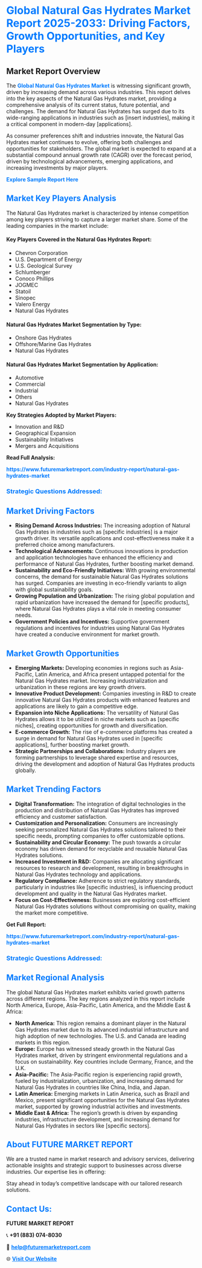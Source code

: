 <h1 style="color: #007BFF;">Global Natural Gas Hydrates Market Report 2025-2033: Driving Factors, Growth Opportunities, and Key Players</h1>

<section id="overview">
<h2>Market Report Overview</h2>
<p>The <a href="https://www.futuremarketreport.com/industry-report/natural-gas-hydrates-market" style="color: #007BFF; text-decoration: none;"><strong>Global Natural Gas Hydrates Market</strong></a> is witnessing significant growth, driven by increasing demand across various industries. This report delves into the key aspects of the Natural Gas Hydrates market, providing a comprehensive analysis of its current status, future potential, and challenges. The demand for Natural Gas Hydrates has surged due to its wide-ranging applications in industries such as [insert industries], making it a critical component in modern-day [applications].</p>
<p>As consumer preferences shift and industries innovate, the Natural Gas Hydrates market continues to evolve, offering both challenges and opportunities for stakeholders. The global market is expected to expand at a substantial compound annual growth rate (CAGR) over the forecast period, driven by technological advancements, emerging applications, and increasing investments by major players.</p>
</section>

<section id="overview">
<p><a href="https://www.futuremarketreport.com/request-sample/reportId=99939" style="color: #007BFF; text-decoration: none;"><strong>Explore Sample Report Here</strong></a></p>
</section>

<section id="key-players">
<h2 style="color: #007BFF;">Market Key Players Analysis</h2>
<p>The Natural Gas Hydrates market is characterized by intense competition among key players striving to capture a larger market share. Some of the leading companies in the market include:</p>
<h4>Key Players Covered in the Natural Gas Hydrates Report:</h4>
<ul><li>Chevron Corporation</li><li>U.S. Department of Energy</li><li>U.S. Geological Survey</li><li>Schlumberger</li><li>Conoco Phillips</li><li>JOGMEC</li><li>Statoil</li><li>Sinopec</li><li>Valero Energy</li><li>Natural Gas Hydrates</li></ul>
<h4>Natural Gas Hydrates Market Segmentation by Type:</h4>
<ul><li>Onshore Gas Hydrates</li><li>Offshore/Marine Gas Hydrates</li><li>Natural Gas Hydrates</li></ul>

<h4>Natural Gas Hydrates Market Segmentation by Application:</h4>
<ul><li>Automotive</li><li>Commercial</li><li>Industrial</li><li>Others</li><li>Natural Gas Hydrates</li></ul>
<p><strong>Key Strategies Adopted by Market Players:</strong></p>
<ul>
<li>Innovation and R&D</li>
<li>Geographical Expansion</li>
<li>Sustainability Initiatives</li>
<li>Mergers and Acquisitions</li>
</ul>
</section>

<section>
<p><strong>Read Full Analysis: </strong></p><a href="https://www.futuremarketreport.com/industry-report/natural-gas-hydrates-market" style="color: #007BFF; text-decoration: none;"><strong>https://www.futuremarketreport.com/industry-report/natural-gas-hydrates-market</strong></a>
<h3 style="color: #007BFF;">Strategic Questions Addressed:</h3>
</section>

<section id="driving-factors">
<h2 style="color: #007BFF;">Market Driving Factors</h2>
<ul>
<li><strong>Rising Demand Across Industries:</strong> The increasing adoption of Natural Gas Hydrates in industries such as [specific industries] is a major growth driver. Its versatile applications and cost-effectiveness make it a preferred choice among manufacturers.</li>
<li><strong>Technological Advancements:</strong> Continuous innovations in production and application technologies have enhanced the efficiency and performance of Natural Gas Hydrates, further boosting market demand.</li>
<li><strong>Sustainability and Eco-Friendly Initiatives:</strong> With growing environmental concerns, the demand for sustainable Natural Gas Hydrates solutions has surged. Companies are investing in eco-friendly variants to align with global sustainability goals.</li>
<li><strong>Growing Population and Urbanization:</strong> The rising global population and rapid urbanization have increased the demand for [specific products], where Natural Gas Hydrates plays a vital role in meeting consumer needs.</li>
<li><strong>Government Policies and Incentives:</strong> Supportive government regulations and incentives for industries using Natural Gas Hydrates have created a conducive environment for market growth.</li>
</ul>
</section>

<section id="growth-opportunities">
<h2 style="color: #007BFF;">Market Growth Opportunities</h2>
<ul>
<li><strong>Emerging Markets:</strong> Developing economies in regions such as Asia-Pacific, Latin America, and Africa present untapped potential for the Natural Gas Hydrates market. Increasing industrialization and urbanization in these regions are key growth drivers.</li>
<li><strong>Innovative Product Development:</strong> Companies investing in R&D to create innovative Natural Gas Hydrates products with enhanced features and applications are likely to gain a competitive edge.</li>
<li><strong>Expansion into Niche Applications:</strong> The versatility of Natural Gas Hydrates allows it to be utilized in niche markets such as [specific niches], creating opportunities for growth and diversification.</li>
<li><strong>E-commerce Growth:</strong> The rise of e-commerce platforms has created a surge in demand for Natural Gas Hydrates used in [specific applications], further boosting market growth.</li>
<li><strong>Strategic Partnerships and Collaborations:</strong> Industry players are forming partnerships to leverage shared expertise and resources, driving the development and adoption of Natural Gas Hydrates products globally.</li>
</ul>
</section>

<section id="trending-factors">
<h2 style="color: #007BFF;">Market Trending Factors</h2>
<ul>
<li><strong>Digital Transformation:</strong> The integration of digital technologies in the production and distribution of Natural Gas Hydrates has improved efficiency and customer satisfaction.</li>
<li><strong>Customization and Personalization:</strong> Consumers are increasingly seeking personalized Natural Gas Hydrates solutions tailored to their specific needs, prompting companies to offer customizable options.</li>
<li><strong>Sustainability and Circular Economy:</strong> The push towards a circular economy has driven demand for recyclable and reusable Natural Gas Hydrates solutions.</li>
<li><strong>Increased Investment in R&D:</strong> Companies are allocating significant resources to research and development, resulting in breakthroughs in Natural Gas Hydrates technology and applications.</li>
<li><strong>Regulatory Compliance:</strong> Adherence to strict regulatory standards, particularly in industries like [specific industries], is influencing product development and quality in the Natural Gas Hydrates market.</li>
<li><strong>Focus on Cost-Effectiveness:</strong> Businesses are exploring cost-efficient Natural Gas Hydrates solutions without compromising on quality, making the market more competitive.</li>
</ul>
</section>

<section>
<p><strong>Get Full Report: </strong></p><a href="https://www.futuremarketreport.com/industry-report/natural-gas-hydrates-market" style="color: #007BFF; text-decoration: none;"><strong>https://www.futuremarketreport.com/industry-report/natural-gas-hydrates-market</strong></a>
<h3 style="color: #007BFF;">Strategic Questions Addressed:</h3>
</section>


<section id="regional-analysis">
<h2 style="color: #007BFF;">Market Regional Analysis</h2>
<p>The global Natural Gas Hydrates market exhibits varied growth patterns across different regions. The key regions analyzed in this report include North America, Europe, Asia-Pacific, Latin America, and the Middle East & Africa:</p>
<ul>
<li><strong>North America:</strong> This region remains a dominant player in the Natural Gas Hydrates market due to its advanced industrial infrastructure and high adoption of new technologies. The U.S. and Canada are leading markets in this region.</li>
<li><strong>Europe:</strong> Europe has witnessed steady growth in the Natural Gas Hydrates market, driven by stringent environmental regulations and a focus on sustainability. Key countries include Germany, France, and the U.K.</li>
<li><strong>Asia-Pacific:</strong> The Asia-Pacific region is experiencing rapid growth, fueled by industrialization, urbanization, and increasing demand for Natural Gas Hydrates in countries like China, India, and Japan.</li>
<li><strong>Latin America:</strong> Emerging markets in Latin America, such as Brazil and Mexico, present significant opportunities for the Natural Gas Hydrates market, supported by growing industrial activities and investments.</li>
<li><strong>Middle East & Africa:</strong> The region’s growth is driven by expanding industries, infrastructure development, and increasing demand for Natural Gas Hydrates in sectors like [specific sectors].</li>
</ul>
</section>

<footer>
<h2 style="color: #007BFF;">About FUTURE MARKET REPORT</h2>
<p>We are a trusted name in market research and advisory services, delivering actionable insights and strategic support to businesses across diverse industries. Our expertise lies in offering:</p>

<p>Stay ahead in today’s competitive landscape with our tailored research solutions.</p>

<h2 style="color: #007BFF;">Contact Us:</h2>
<p><strong>FUTURE MARKET REPORT</strong></p>
<p>📞 <strong>+91 (883) 074-8030</strong></p>
<p>📧 <strong><a href="mailto:help@futuremarketreport.com" style="color: #007BFF;">help@futuremarketreport.com</a></strong></p>
<p>🌐 <strong><a href="https://www.futuremarketreport.com/" style="color: #007BFF;">Visit Our Website</a></strong></p>
</footer>